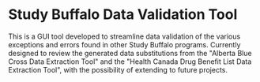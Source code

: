 # Study Buffalo Data Validation Tool
This is a GUI tool developed to streamline data validation of the various exceptions and errors found in other Study Buffalo programs. Currently designed to review the generated data substitutions from the "Alberta Blue Cross Data Extraction Tool" and the "Health Canada Drug Benefit List Data Extraction Tool", with the possibility of extending to future projects. 

